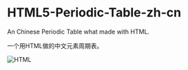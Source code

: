 # HTML5-Periodic-Table-zh-cn
An  Chinese Periodic Table what made with HTML.

一个用HTML做的中文元素周期表。

![HTML](https://img.shields.io/static/v1?label=Language&message=HTML&color=brightgreen)
